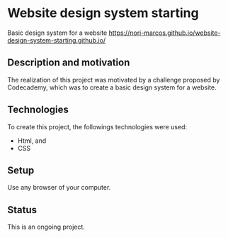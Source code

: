 # Website design system starting

Basic design system for a website
https://nori-marcos.github.io/website-design-system-starting.github.io/

## Description and motivation

The realization of this project was motivated by a challenge proposed by Codecademy, which was to create a basic design system for a website.

## Technologies

To create this project, the followings technologies were used:

- Html, and
- CSS

## Setup

Use any browser of your computer.

## Status

This is an ongoing project.
